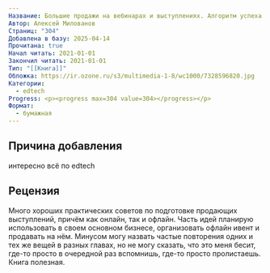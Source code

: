 ```yaml
---
Название: Большие продажи на вебинарах и выступлениях. Алгоритм успеха для блогеров, предпринимателей, экспертов
Автор: Алексей Милованов
Страниц: "304"
Добавлена в базу: 2025-04-14
Прочитана: true
Начал читать: 2021-01-01
Закончил читать: 2021-01-01
Тип: "[[Книга]]"
Обложка: https://ir.ozone.ru/s3/multimedia-1-8/wc1000/7328596820.jpg
Категории:
  - edtech
Progress: <p><progress max=304 value=304></progress></p>
Формат:
  - бумажная
---
```

## Причина добавления

интересно всё по edtech

## Рецензия

Много хороших практических советов по подготовке продающих выступлений, причём как онлайн, так и офлайн. Часть идей планирую использовать в своем основном бизнесе, организовать офлайн ивент и продавать на нём. Минусом могу назвать частые повторения одних и тех же вещей в разных главах, но не могу сказать, что это меня бесит, где-то просто в очередной раз вспомнишь, где-то просто пролистаешь. Книга полезная.  